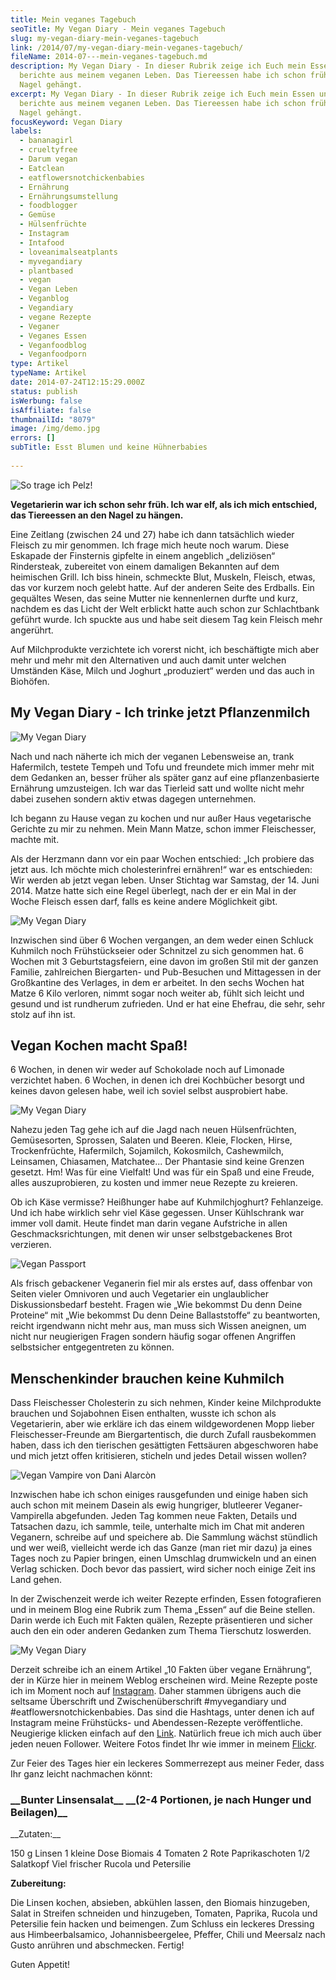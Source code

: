 ```yaml
---
title: Mein veganes Tagebuch
seoTitle: My Vegan Diary - Mein veganes Tagebuch
slug: my-vegan-diary-mein-veganes-tagebuch
link: /2014/07/my-vegan-diary-mein-veganes-tagebuch/
fileName: 2014-07---mein-veganes-tagebuch.md
description: My Vegan Diary - In dieser Rubrik zeige ich Euch mein Essen und
  berichte aus meinem veganen Leben. Das Tiereessen habe ich schon früh an den
  Nagel gehängt.
excerpt: My Vegan Diary - In dieser Rubrik zeige ich Euch mein Essen und
  berichte aus meinem veganen Leben. Das Tiereessen habe ich schon früh an den
  Nagel gehängt.
focusKeyword: Vegan Diary
labels:
  - bananagirl
  - crueltyfree
  - Darum vegan
  - Eatclean
  - eatflowersnotchickenbabies
  - Ernährung
  - Ernährungsumstellung
  - foodblogger
  - Gemüse
  - Hülsenfrüchte
  - Instagram
  - Intafood
  - loveanimalseatplants
  - myvegandiary
  - plantbased
  - vegan
  - Vegan Leben
  - Veganblog
  - Vegandiary
  - vegane Rezepte
  - Veganer
  - Veganes Essen
  - Veganfoodblog
  - Veganfoodporn
type: Artikel
typeName: Artikel
date: 2014-07-24T12:15:29.000Z
status: publish
isWerbung: false
isAffiliate: false
thumbnailId: "8079"
image: /img/demo.jpg
errors: []
subTitle: Esst Blumen und keine Hühnerbabies
  
---
```


![So trage ich Pelz!](http://cardamonchai.files.wordpress.com/2014/07/11501151886_22baaaa304_o.jpg?w=199 "[ ](https://www.flickr.com/photos/99929697@N07/)  So trage ich Pelz!")

**Vegetarierin war ich schon sehr früh. Ich war elf, als ich mich entschied, das
Tiereessen an den Nagel zu hängen.**

Eine Zeitlang (zwischen 24 und 27) habe ich dann tatsächlich wieder Fleisch zu
mir genommen. Ich frage mich heute noch warum. Diese Eskapade der Finsternis
gipfelte in einem angeblich „deliziösen“ Rindersteak, zubereitet von einem
damaligen Bekannten auf dem heimischen Grill. Ich biss hinein, schmeckte Blut,
Muskeln, Fleisch, etwas, das vor kurzem noch gelebt hatte. Auf der anderen Seite
des Erdballs. Ein gequältes Wesen, das seine Mutter nie kennenlernen durfte und
kurz, nachdem es das Licht der Welt erblickt hatte auch schon zur Schlachtbank
geführt wurde. Ich spuckte aus und habe seit diesem Tag kein Fleisch mehr
angerührt.

Auf Milchprodukte verzichtete ich vorerst nicht, ich beschäftigte mich aber mehr
und mehr mit den Alternativen und auch damit unter welchen Umständen Käse, Milch
und Joghurt „produziert“ werden und das auch in Biohöfen.

## My Vegan Diary - Ich trinke jetzt Pflanzenmilch

![My Vegan Diary](http://cardamonchai.files.wordpress.com/2014/07/14672621431_3670de427f_o.jpg?w=300 "[ ](https://www.flickr.com/photos/99929697@N07/)  My Vegan Diary")

Nach und nach näherte ich mich der veganen Lebensweise an, trank Hafermilch,
testete Tempeh und Tofu und freundete mich immer mehr mit dem Gedanken an,
besser früher als später ganz auf eine pflanzenbasierte Ernährung umzusteigen.
Ich war das Tierleid satt und wollte nicht mehr dabei zusehen sondern aktiv
etwas dagegen unternehmen.

Ich begann zu Hause vegan zu kochen und nur außer Haus vegetarische Gerichte zu
mir zu nehmen. Mein Mann Matze, schon immer Fleischesser, machte mit.

Als der Herzmann dann vor ein paar Wochen entschied: „Ich probiere das jetzt
aus. Ich möchte mich cholesterinfrei ernähren!“ war es entschieden: Wir werden
ab jetzt vegan leben. Unser Stichtag war Samstag, der 14. Juni 2014. Matze hatte
sich eine Regel überlegt, nach der er ein Mal in der Woche Fleisch essen darf,
falls es keine andere Möglichkeit gibt.

![My Vegan Diary](http://cardamonchai.files.wordpress.com/2014/07/14660340635_1d9c5fe0ec_o.jpg?w=300 "[ ](https://www.flickr.com/photos/99929697@N07/)  My Vegan Diary")

Inzwischen sind über 6 Wochen vergangen, an dem weder einen Schluck Kuhmilch
noch Frühstückseier oder Schnitzel zu sich genommen hat. 6 Wochen mit 3
Geburtstagsfeiern, eine davon im großen Stil mit der ganzen Familie, zahlreichen
Biergarten- und Pub-Besuchen und Mittagessen in der Großkantine des Verlages, in
dem er arbeitet. In den sechs Wochen hat Matze 6 Kilo verloren, nimmt sogar noch
weiter ab, fühlt sich leicht und gesund und ist rundherum zufrieden. Und er hat
eine Ehefrau, die sehr, sehr stolz auf ihn ist.

## Vegan Kochen macht Spaß!

6 Wochen, in denen wir weder auf Schokolade noch auf Limonade verzichtet haben.
6 Wochen, in denen ich drei Kochbücher besorgt und keines davon gelesen habe,
weil ich soviel selbst ausprobiert habe.

![My Vegan Diary](http://cardamonchai.files.wordpress.com/2014/07/14466357488_0377960c95_z.jpg?w=300 "[ ](https://www.flickr.com/photos/99929697@N07/)  My Vegan Diary")

Nahezu jeden Tag gehe ich auf die Jagd nach neuen Hülsenfrüchten, Gemüsesorten,
Sprossen, Salaten und Beeren. Kleie, Flocken, Hirse, Trockenfrüchte, Hafermilch,
Sojamilch, Kokosmilch, Cashewmilch, Leinsamen, Chiasamen, Matchatee... Der
Phantasie sind keine Grenzen gesetzt. Hm! Was für eine Vielfalt! Und was für ein
Spaß und eine Freude, alles auszuprobieren, zu kosten und immer neue Rezepte zu
kreieren.

Ob ich Käse vermisse? Heißhunger habe auf Kuhmilchjoghurt? Fehlanzeige. Und ich
habe wirklich sehr viel Käse gegessen. Unser Kühlschrank war immer voll damit.
Heute findet man darin vegane Aufstriche in allen Geschmacksrichtungen, mit
denen wir unser selbstgebackenes Brot verzieren.

![Vegan Passport](http://cardamonchai.files.wordpress.com/2014/07/photo1.jpg?w=225 "[ ](https://www.flickr.com/photos/99929697@N07/)  Vegan Passport")

Als frisch gebackener Veganerin fiel mir als erstes auf, dass offenbar von
Seiten vieler Omnivoren und auch Vegetarier ein unglaublicher Diskussionsbedarf
besteht. Fragen wie „Wie bekommst Du denn Deine Proteine“ mit „Wie bekommst Du
denn Deine Ballaststoffe“ zu beantworten, reicht irgendwann nicht mehr aus, man
muss sich Wissen aneignen, um nicht nur neugierigen Fragen sondern häufig sogar
offenen Angriffen selbstsicher entgegentreten zu können.

## Menschenkinder brauchen keine Kuhmilch

Dass Fleischesser Cholesterin zu sich nehmen, Kinder keine Milchprodukte
brauchen und Sojabohnen Eisen enthalten, wusste ich schon als Vegetarierin, aber
wie erkläre ich das einem wildgewordenen Mopp lieber Fleischesser-Freunde am
Biergartentisch, die durch Zufall rausbekommen haben, dass ich den tierischen
gesättigten Fettsäuren abgeschworen habe und mich jetzt offen kritisieren,
sticheln und jedes Detail wissen wollen?

![Vegan Vampire von Dani Alarcòn](http://cardamonchai.files.wordpress.com/2014/07/10553375_803032489718882_5862342596098711843_n.jpg?w=245 "[ ](Vegan Vampire von Dani Alarcòn)  Vegan Vampire von Dani Alarcòn")

Inzwischen habe ich schon einiges rausgefunden und einige haben sich auch schon
mit meinem Dasein als ewig hungriger, blutleerer Veganer-Vampirella abgefunden.
Jeden Tag kommen neue Fakten, Details und Tatsachen dazu, ich sammle, teile,
unterhalte mich im Chat mit anderen Veganern, schreibe auf und speichere ab. Die
Sammlung wächst stündlich und wer weiß, vielleicht werde ich das Ganze (man riet
mir dazu) ja eines Tages noch zu Papier bringen, einen Umschlag drumwickeln und
an einen Verlag schicken. Doch bevor das passiert, wird sicher noch einige Zeit
ins Land gehen.

In der Zwischenzeit werde ich weiter Rezepte erfinden, Essen fotografieren und
in meinem Blog eine Rubrik zum Thema „Essen“ auf die Beine stellen. Darin werde
ich Euch mit Fakten quälen, Rezepte präsentieren und sicher auch den ein oder
anderen Gedanken zum Thema Tierschutz loswerden.

![My Vegan Diary](http://cardamonchai.files.wordpress.com/2014/07/14333061291_f5d37abb23_z.jpg?w=300 "[ ](https://www.flickr.com/photos/99929697@N07/)  My Vegan Diary")

Derzeit schreibe ich an einem Artikel „10 Fakten über vegane Ernährung“, der in
Kürze hier in meinem Weblog erscheinen wird. Meine Rezepte poste ich im Moment
noch auf [Instagram](http://instagram.com/anne_reko). Daher stammen übrigens
auch die seltsame Überschrift und Zwischenüberschrift #myvegandiary und
#eatflowersnotchickenbabies. Das sind die Hashtags, unter denen ich auf
Instagram meine Frühstücks- und Abendessen-Rezepte veröffentliche. Neugierige
klicken einfach auf den [Link](http://instagram.com/anne_reko). Natürlich freue
ich mich auch über jeden neuen Follower. Weitere Fotos findet Ihr wie immer in
meinem [Flickr](https://www.flickr.com/photos/99929697@N07/).

Zur Feier des Tages hier ein leckeres Sommerrezept aus meiner Feder, dass Ihr
ganz leicht nachmachen könnt:

<h3> __Bunter Linsensalat__  __(2-4 Portionen, je nach Hunger und Beilagen)__ </h3> __Zutaten:__

150 g Linsen 1 kleine Dose Biomais 4 Tomaten 2 Rote Paprikaschoten 1/2 Salatkopf
Viel frischer Rucola und Petersilie

**Zubereitung:**

Die Linsen kochen, absieben, abkühlen lassen, den Biomais hinzugeben, Salat in
Streifen schneiden und hinzugeben, Tomaten, Paprika, Rucola und Petersilie fein
hacken und beimengen. Zum Schluss ein leckeres Dressing aus Himbeerbalsamico,
Johannisbeergelee, Pfeffer, Chili und Meersalz nach Gusto anrühren und
abschmecken. Fertig!

Guten Appetit!

  